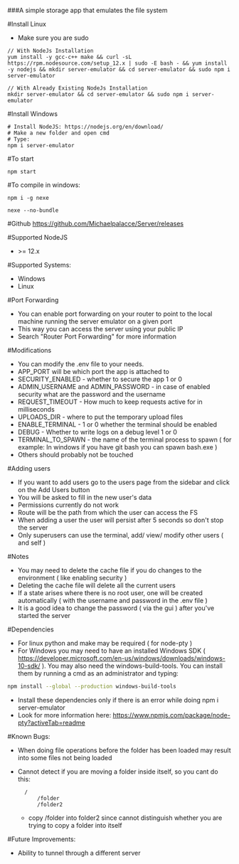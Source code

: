 ###A simple storage app that emulates the file system

#Install Linux
- Make sure you are sudo
~~~
// With NodeJs Installation
yum install -y gcc-c++ make && curl -sL https://rpm.nodesource.com/setup_12.x | sudo -E bash - && yum install -y nodejs && mkdir server-emulator && cd server-emulator && sudo npm i server-emulator

// With Already Existing NodeJs Installation
mkdir server-emulator && cd server-emulator && sudo npm i server-emulator
~~~

#Install Windows
~~~
# Install NodeJS: https://nodejs.org/en/download/
# Make a new folder and open cmd
# Type:
npm i server-emulator
~~~

#To start
~~~
npm start
~~~

#To compile in windows:
~~~shell script
npm i -g nexe

nexe --no-bundle
~~~

#Github
https://github.com/Michaelpalacce/Server/releases

#Supported NodeJS
- \>= 12.x 

#Supported Systems:
- Windows
- Linux

#Port Forwarding
- You can enable port forwarding on your router to point to the local machine running the server emulator on a given port
- This way you can access the server using your public IP
- Search "Router Port Forwarding" for more information

#Modifications
- You can modify the .env file to your needs.
- APP_PORT will be which port the app is attached to
- SECURITY_ENABLED - whether to secure the app 1 or 0
- ADMIN_USERNAME and ADMIN_PASSWORD - in case of enabled security what are the password and the username
- REQUEST_TIMEOUT - How much to keep requests active for in milliseconds
- UPLOADS_DIR - where to put the temporary upload files 
- ENABLE_TERMINAL - 1 or 0 whether the terminal should be enabled 
- DEBUG - Whether to write logs on a debug level 1 or 0
- TERMINAL_TO_SPAWN - the name of the terminal process to spawn ( for example: In windows if you have git bash you can spawn bash.exe )
- Others should probably not be touched

#Adding users
- If you want to add users go to the users page from the sidebar and click on the Add Users button
- You will be asked to fill in the new user's data
- Permissions currently do not work
- Route will be the path from which the user can access the FS
- When adding a user the user will persist after 5 seconds so don't stop the server
- Only superusers can use the terminal, add/ view/ modify other users ( and self ) 

#Notes
- You may need to delete the cache file if you do changes to the environment ( like enabling security )
- Deleting the cache file will delete all the current users
- If a state arises where there is no root user, one will be created automatically ( with the username and password in the .env file )
- It is a good idea to change the password ( via the gui ) after you've started the server

#Dependencies
- For linux python and make may be required ( for node-pty )
- For Windows you may need to have an installed Windows SDK ( https://developer.microsoft.com/en-us/windows/downloads/windows-10-sdk/ ).
You may also need the windows-build-tools. You can install them by running a cmd as an administrator and typing:
~~~ bash
npm install --global --production windows-build-tools
~~~
- Install these dependencies only if there is an error while doing npm i server-emulator
- Look for more information here: https://www.npmjs.com/package/node-pty?activeTab=readme

#Known Bugs:
- When doing file operations before the folder has been loaded may result into some files not being loaded
- Cannot detect if you are moving a folder inside itself, so you cant do this: 

        /
            /folder
            /folder2
            
    - copy /folder into folder2 since cannot distinguish whether you are trying to copy a folder into itself

#Future Improvements:
- Ability to tunnel through a different server
